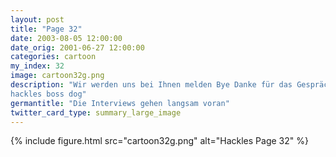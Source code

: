 ```yaml
---
layout: post
title: "Page 32"
date: 2003-08-05 12:00:00
date_orig: 2001-06-27 12:00:00
categories: cartoon
my_index: 32
image: cartoon32g.png
description: "Wir werden uns bei Ihnen melden Bye Danke für das Gespräch Eine Stunde später Mann, dieser Tag dauert ewig! Wer kommt als Nächstes Hi bin ich zu spät für das Gespräch (3-Zehen-Faultier)
hackles boss dog"
germantitle: "Die Interviews gehen langsam voran"
twitter_card_type: summary_large_image
---
```


{% include figure.html src="cartoon32g.png" alt="Hackles Page 32"  %}
